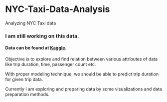 # NYC-Taxi-Data-Analysis
Analyzing NYC Taxi data 

### I am still working on this data.
#### Data can be  found at [Kaggle](https://www.kaggle.com/c/nyc-taxi-trip-duration/data). 

Objective is to explore and find relation between various attributes of data like trip duration, time, passenger count etc. 

With proper modeling technique, we should be able to predict trip duration for given trip data. 

Currently I am exploring and preparing data by some visualizations and data preparation methods. 
